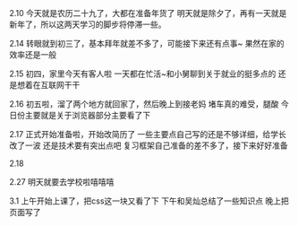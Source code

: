 2.10
今天就是农历二十九了，大都在准备年货了
明天就是除夕了，再有一天就是新年了，所以这两天学习的脚步将停滞一些。

2.14
转眼就到初三了，基本拜年就差不多了，可能接下来还有点事~
果然在家的效率还是一般

2.15
初四，家里今天有客人啦
一天都在忙活~和小舅聊到关于就业的挺多点的
还是想着在互联网干干

2.16
初五啦，溜了两个地方就回家了，然后晚上到接老妈
堵车真的难受，腿酸
今日份主要就是关于浏览器部分主要看了下

2.17
正式开始准备啦，开始改简历了
一些主要点自己写的还是不够详细，给学长改了一波
还是技术要有突出点吧
复习框架自己准备的差不多了，接下来好好准备

2.18

2.27
明天就要去学校啦嘻嘻嘻

3.1
上午开始上课了，把css这一块又看了下
下午和吴灿总结了一些知识点
晚上把页面写了